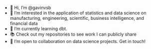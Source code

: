 - 👋 Hi, I’m @gavinvsb
- 👀 I’m interested in the application of statistics and data science on manufacturing, engineering, scientific, business intelligence, and financial data
- 🌱 I’m currently learning dbt.
- 📚 Check out my repositories to see work I can publicly share
- 💞️ I’m open to collaboration on data science projects. Get in touch!
